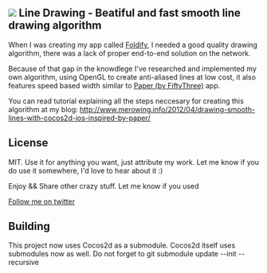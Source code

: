 ![](https://github.com/krzysztofzablocki/smooth-drawing/raw/master/Example.png)
Line Drawing - Beatiful and fast smooth line drawing algorithm
--------------

When I was creating my app called [Foldify](http://foldifyapp.com), I needed a good quality drawing algorithm, there was a lack of proper end-to-end solution on the network.

Because of that gap in the knowdlege I've researched and implemented my own algorithm, using OpenGL to create anti-aliased lines at low cost, it also features speed based width similar to [Paper (by FiftyThree)](https://www.fiftythree.com/paper) app.

You can read tutorial explaining all the steps neccesary for creating this algorithm at my blog: http://www.merowing.info/2012/04/drawing-smooth-lines-with-cocos2d-ios-inspired-by-paper/

License
------------------
MIT. Use it for anything you want, just attribute my work. 
Let me know if you do use it somewhere, I'd love to hear about it :)

Enjoy && Share other crazy stuff. Let me know if you used

[Follow me on twitter](http://twitter.com/merowing_)

Building
------------------

This project now uses Cocos2d as a submodule. Cocos2d itself uses submodules now as well. Do not forget to git submodule update --init --recursive
